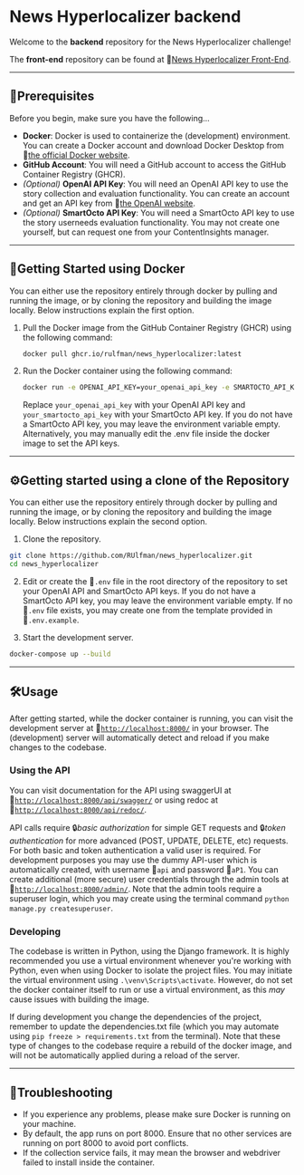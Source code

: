# News Hyperlocalizer backend

Welcome to the **backend** repository for the News Hyperlocalizer challenge!

The **front-end** repository can be found at :link:[News Hyperlocalizer Front-End](https://github.com/roydebiejs/news-hyperlocalizer).

---
## :pushpin:Prerequisites

Before you begin, make sure you have the following...

- **Docker**: Docker is used to containerize the (development) environment. You can create a Docker account and download Docker Desktop from :link:[the official Docker website](https://www.docker.com/products/docker-desktop).
- **GitHub Account**: You will need a GitHub account to access the GitHub Container Registry (GHCR). 
- *(Optional)* **OpenAI API Key**: You will need an OpenAI API key to use the story collection and evaluation functionality. You can create an account and get an API key from :link:[the OpenAI website](https://platform.openai.com/).
- *(Optional)* **SmartOcto API Key**: You will need a SmartOcto API key to use the story userneeds evaluation functionality. You may not create one yourself, but can request one from your ContentInsights manager.

---
## :ship:Getting Started using Docker
You can either use the repository entirely through docker by pulling and running the image, or by cloning the repository and building the image locally. Below instructions explain the first option.
 
1. Pull the Docker image from the GitHub Container Registry (GHCR) using the following command:

    ```bash
    docker pull ghcr.io/rulfman/news_hyperlocalizer:latest    
    ```
   
2. Run the Docker container using the following command:

    ```bash
   docker run -e OPENAI_API_KEY=your_openai_api_key -e SMARTOCTO_API_KEY=your_smartocto_api_key --name news_hyperlocalizer_latest -d -p 8000:8000 ghcr.io/rulfman/news_hyperlocalizer:latest
    ```
    Replace `your_openai_api_key` with your OpenAI API key and `your_smartocto_api_key` with your SmartOcto API key. If you do not have a SmartOcto API key, you may leave the environment variable empty.
    Alternatively, you may manually edit the .env file inside the docker image to set the API keys.

---
## :gear:Getting started using a clone of the Repository
You can either use the repository entirely through docker by pulling and running the image, or by cloning the repository and building the image locally. Below instructions explain the second option.

1. Clone the repository.
```bash
git clone https://github.com/RUlfman/news_hyperlocalizer.git
cd news_hyperlocalizer
```

2. Edit or create the :file_folder:`.env` file in the root directory of the repository to set your OpenAI API and SmartOcto API keys. If you do not have a SmartOcto API key, you may leave the environment variable empty. If no :file_folder:`.env` file exists, you may create one from the template provided in :file_folder:`.env.example`.

3. Start the development server.
```bash
docker-compose up --build
```

---
## :hammer_and_wrench:Usage
After getting started, while the docker container is running, you can visit the development server at :link:[``http://localhost:8000/``](http://localhost:8000/) in your browser. The (development) server will automatically detect and reload if you make changes to the codebase. 

### Using the API

You can visit documentation for the API using swaggerUI at :link:[``http://localhost:8000/api/swagger/``](http://localhost:8000/api/swagger/) or using redoc at :link:[``http://localhost:8000/api/redoc/``](http://localhost:8000/api/redoc/).

API calls require :lock:_basic authorization_ for simple GET requests and :lock:_token authentication_ for more advanced (POST, UPDATE, DELETE, etc) requests. For both basic and token authentication a valid user is required. For development purposes you may use the dummy API-user which is automatically created, with username :key:`api` and password :key:`aP1`. You can create additional (more secure) user credentials through the admin tools at :link:[``http://localhost:8000/admin/``](http://localhost:8000/admin/). Note that the admin tools require a superuser login, which you may create using the terminal command ``python manage.py createsuperuser``.

### Developing

The codebase is written in Python, using the Django framework. It is highly recommended you use a virtual environment whenever you're working with Python, even when using Docker to isolate the project files. You may initiate the virtual environment using ``.\venv\Scripts\activate``. However, do not set the docker container itself to run or use a virtual environment, as this _may_ cause issues with building the image.

If during development you change the dependencies of the project, remember to update the dependencies.txt file (which you may automate using ``pip freeze > requirements.txt`` from the terminal). Note that these type of changes to the codebase require a rebuild of the docker image, and will not be automatically applied during a reload of the server.

---
## :construction:Troubleshooting
- If you experience any problems, please make sure Docker is running on your machine.
- By default, the app runs on port 8000. Ensure that no other services are running on port 8000 to avoid port conflicts.
- If the collection service fails, it may mean the browser and webdriver failed to install inside the container.
